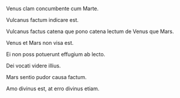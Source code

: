Venus clam concumbente cum Marte.

Vulcanus factum indicare est.

Vulcanus factus catena que pono catena lectum de Venus que Mars.

Venus et Mars non visa est. 

Ei non poss potuerunt effugium ab lecto.

Dei vocati videre illius.

Mars sentio pudor causa factum.

Amo divinus est, at erro divinus etiam.

